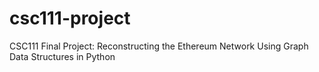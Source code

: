 # csc111-project
CSC111 Final Project: Reconstructing the Ethereum Network Using Graph Data Structures in Python 

<!--
## Progress

### Report
_Note: a lot of this stuff can be taken from the proposal, it just needs to be polished. ([Link to proposal/report](https://www.overleaf.com/6829945714dwmwckxbbctz))_
- [X] outline
- [X] introduction
- [ ] computational overview
  - [ ] data fetching
  - [X] building the graph
  - [X] answering the questions (graph traversal algos)
  - [X] visualization
- [X] instructions for TA
- [ ] changes to original plan
- [ ] discussion
  - [ ] interpreting results
  - [ ] limitations/obstacles
  - [ ] further exploration/conculsion

### Code
- [X] BigQuery/data fetching
  - [X] basic functionality
  - [X] writing to CSV
  - [X] allowing user to specify params
    - [X] filter out transactions with value = 0 (Y/N)
    - [X] limit number of transactions (default = 1000)
    - [ ] ~~choose to have no sorting (this might result in a mess)~~
    - [X] change sorting order (default = dates DESC)
    - [X] unrelated: consider removing unnecessary columns from transactions.csv
- [X] building the graph (we're done this, right?)
- [X] graph traversal algos ~~(this probably won't involve much coding, networkx provides methods that help)~~
  - [X] are there any paths with length > 1? if so, what is the longest path?
  - [X] any cycles?
- [X] regression analysis?
- [X] visualization
  - [X] basic functionality
  - [X] size of nodes depends on Ether balance
  - [X] colour of nodes depends on number of connections
  - [X] display balance/acct. number when hovering over node
  - [X] display transaction value when hovering over edge
-->
